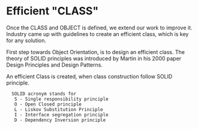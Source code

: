 # Efficient "CLASS"

Once the CLASS and OBJECT is defined, we extend our work to improve it. Industry came up with guidelines to create an efficient class, which is key for any solution.

First step towards Object Orientation, is to design an efficient class. The theory of SOLID principles was introduced by Martin in his 2000 paper Design Principles and Design Patterns.

An efficient Class is created, when class construction follow SOLID principle.

```
  SOLID acronym stands for
   S - Single responsibility principle
   O - Open Closed principle
   L - Liskov Substitution Principle
   I - Interface segregation principle
   D - Dependency Inversion principle
```
